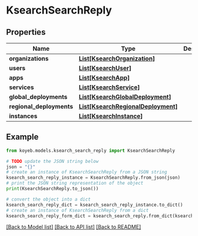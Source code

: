 # KsearchSearchReply


## Properties

Name | Type | Description | Notes
------------ | ------------- | ------------- | -------------
**organizations** | [**List[KsearchOrganization]**](KsearchOrganization.md) |  | [optional] 
**users** | [**List[KsearchUser]**](KsearchUser.md) |  | [optional] 
**apps** | [**List[KsearchApp]**](KsearchApp.md) |  | [optional] 
**services** | [**List[KsearchService]**](KsearchService.md) |  | [optional] 
**global_deployments** | [**List[KsearchGlobalDeployment]**](KsearchGlobalDeployment.md) |  | [optional] 
**regional_deployments** | [**List[KsearchRegionalDeployment]**](KsearchRegionalDeployment.md) |  | [optional] 
**instances** | [**List[KsearchInstance]**](KsearchInstance.md) |  | [optional] 

## Example

```python
from koyeb.models.ksearch_search_reply import KsearchSearchReply

# TODO update the JSON string below
json = "{}"
# create an instance of KsearchSearchReply from a JSON string
ksearch_search_reply_instance = KsearchSearchReply.from_json(json)
# print the JSON string representation of the object
print(KsearchSearchReply.to_json())

# convert the object into a dict
ksearch_search_reply_dict = ksearch_search_reply_instance.to_dict()
# create an instance of KsearchSearchReply from a dict
ksearch_search_reply_form_dict = ksearch_search_reply.from_dict(ksearch_search_reply_dict)
```
[[Back to Model list]](../README.md#documentation-for-models) [[Back to API list]](../README.md#documentation-for-api-endpoints) [[Back to README]](../README.md)


